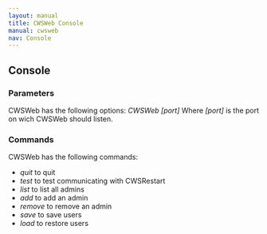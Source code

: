```yaml
---
layout: manual
title: CWSWeb Console
manual: cwsweb
nav: Console
---
```

## Console
### Parameters
CWSWeb has the following options:
*CWSWeb [port]*
Where *[port]* is the port on wich CWSWeb should listen.
### Commands
CWSWeb has the following commands:
- *quit* to quit
- *test* to test communicating with CWSRestart
- *list* to list all admins
- *add* to add an admin
- *remove* to remove an admin
- *save* to save users
- *load* to restore users